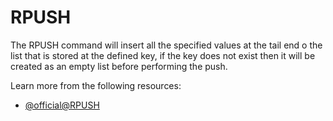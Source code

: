 # RPUSH

The RPUSH command will insert all the specified values at the tail end o the list that is stored at the defined key, if the key does not exist then it will be created as an empty list before performing the push.

Learn more from the following resources:

- [@official@RPUSH](https://redis.io/docs/latest/commands/rpush/)
